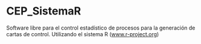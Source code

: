 # CEP_SistemaR
Software libre para el control estadístico de procesos para la generación de cartas de control. Utilizando el sistema R (www.r-project.org)
